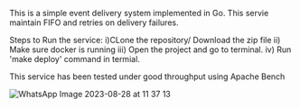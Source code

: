 This is a simple event delivery system implemented in Go. This servie maintain FIFO and retries on delivery failures.

Steps to Run the service:
 i)CLone the repository/ Download the zip file
 ii) Make sure docker is running
 iii) Open the project and go to terminal.
 iv) Run 'make deploy' command in termial.

This service has been tested under good throughput using Apache Bench

![WhatsApp Image 2023-08-28 at 11 37 13](https://github.com/sanjaytangudu230/evnt-delivery-proj/assets/61742536/43f4f7bd-6070-4df4-b43f-0e116d21bdf9)
